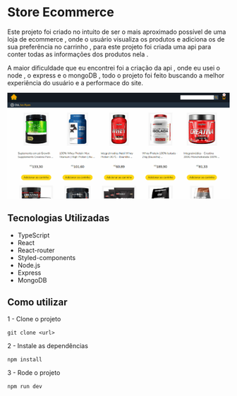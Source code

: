 # Store Ecommerce

Este projeto foi criado no intuito de ser o mais aproximado possível de uma loja de ecommerce , onde o usuário visualiza os produtos e adiciona os de sua preferência no carrinho , para este projeto foi criada uma api para conter todas as informações dos produtos nela .

A maior dificuldade que eu encontrei foi a criação da api , onde eu usei o node , o express e o mongoDB , todo o projeto foi feito buscando a melhor experiência do usuário e a performace do site.

[
   <img src="./store.gif"/>
](https://store-interface.vercel.app)

## Tecnologias Utilizadas
- TypeScript 
- React 
- React-router 
- Styled-components 
- Node.js 
- Express
- MongoDB

## Como utilizar
1 - Clone o projeto
```
git clone <url>
```
2 - Instale as dependências 
```
npm install
```
3 - Rode o projeto
```
npm run dev
```
